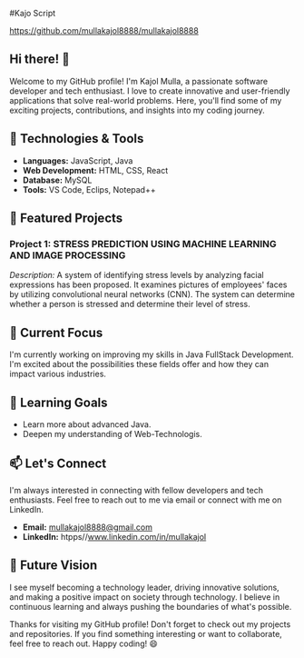 #Kajo
Script

https://github.com/mullakajol8888/mullakajol8888

## Hi there! 👋

Welcome to my GitHub profile! I'm Kajol Mulla, a passionate software developer and tech enthusiast. I love to create innovative and user-friendly applications that solve real-world problems. Here, you'll find some of my exciting projects, contributions, and insights into my coding journey.

## 🧰 Technologies & Tools

- **Languages:** JavaScript, Java
- **Web Development:** HTML, CSS, React
- **Database:** MySQL
- **Tools:** VS Code, Eclips, Notepad++ 

## 🚀 Featured Projects

### Project 1: STRESS PREDICTION USING MACHINE LEARNING AND IMAGE PROCESSING

_Description:_ A system of identifying stress levels by analyzing facial expressions has been proposed. It examines pictures of employees' faces by utilizing convolutional neural networks (CNN). The system can determine whether a person is stressed and determine their level of stress.

## 🔭 Current Focus

I'm currently working on improving my skills in Java FullStack Development. I'm excited about the possibilities these fields offer and how they can impact various industries.

## 🌱 Learning Goals

- Learn more about advanced Java.
- Deepen my understanding of Web-Technologis.


## 📫 Let's Connect

I'm always interested in connecting with fellow developers and tech enthusiasts. Feel free to reach out to me via email or connect with me on LinkedIn.

- **Email:** mullakajol8888@gmail.com
- **LinkedIn:** htpps//www.linkedin.com/in/mullakajol

## 🎯 Future Vision

I see myself becoming a technology leader, driving innovative solutions, and making a positive impact on society through technology. I believe in continuous learning and always pushing the boundaries of what's possible.

Thanks for visiting my GitHub profile! Don't forget to check out my projects and repositories. If you find something interesting or want to collaborate, feel free to reach out. Happy coding! 😄
